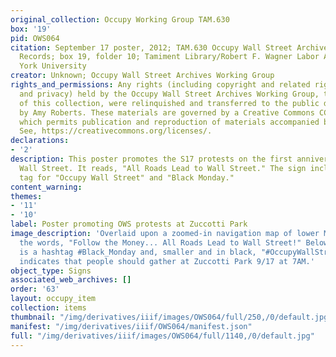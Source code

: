 ```yaml
---
original_collection: Occupy Working Group TAM.630
box: '19'
pid: OWS064
citation: September 17 poster, 2012; TAM.630 Occupy Wall Street Archives Working Group
  Records; box 19, folder 10; Tamiment Library/Robert F. Wagner Labor Archives, New
  York University
creator: Unknown; Occupy Wall Street Archives Working Group
rights_and_permissions: Any rights (including copyright and related rights to publicity
  and privacy) held by the Occupy Wall Street Archives Working Group, the creator
  of this collection, were relinquished and transferred to the public domain in 2013
  by Amy Roberts. These materials are governed by a Creative Commons CC0 license,
  which permits publication and reproduction of materials accompanied by full attribution.
  See, https://creativecommons.org/licenses/.
declarations:
- '2'
description: This poster promotes the S17 protests on the first anniversary of Occupy
  Wall Street. It reads, "All Roads Lead to Wall Street." The sign includes a hash
  tag for "Occupy Wall Street" and "Black Monday."
content_warning:
themes:
- '11'
- '10'
label: Poster promoting OWS protests at Zuccotti Park
image_description: 'Overlaid upon a zoomed-in navigation map of lower Manhattan are
  the words, "Follow the Money... All Roads Lead to Wall Street!" Below, in red, there
  is a hashtag #Black_Monday and, smaller and in black, "#OccupyWallStreet. The poster
  indicates that people should gather at Zuccotti Park 9/17 at 7AM.'
object_type: Signs
associated_web_archives: []
order: '63'
layout: occupy_item
collection: items
thumbnail: "/img/derivatives/iiif/images/OWS064/full/250,/0/default.jpg"
manifest: "/img/derivatives/iiif/OWS064/manifest.json"
full: "/img/derivatives/iiif/images/OWS064/full/1140,/0/default.jpg"
---
```

